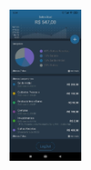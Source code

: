 <h1 align="center'>Aplicativo Finance Control</h1>

<div align="right">
  <img src="https://github.com/AdilsonBND/aplicativoFinanceControl/blob/main/Screens%20App/main.png" width="25%" />
                                                                                                                </div> 
                                                                                                              


